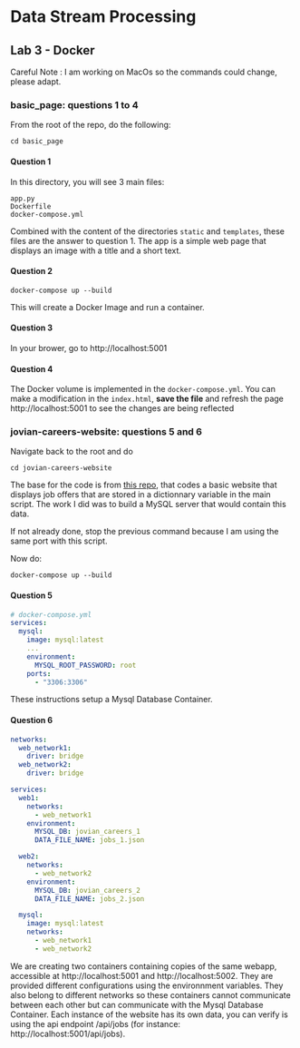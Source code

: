 # Data Stream Processing
## Lab 3 - Docker

Careful Note :
I am working on MacOs so the commands could change, please adapt.

### basic_page: questions 1 to 4

From the root of the repo, do the following:
```command
cd basic_page
```

#### Question 1

In this directory, you will see 3 main files:
```
app.py
Dockerfile
docker-compose.yml
```

Combined with the content of the directories `static` and `templates`, these files are the answer to question 1.
The app is a simple web page that displays an image with a title and a short text.

#### Question 2

```command
docker-compose up --build
```

This will create a Docker Image and run a container.

#### Question 3

In your brower, go to http://localhost:5001

#### Question 4

The Docker volume is implemented in the `docker-compose.yml`. You can make a modification in the `index.html`, **save the file** and refresh the page http://localhost:5001 to see the changes are being reflected

### jovian-careers-website: questions 5 and 6

Navigate back to the root and do
```command
cd jovian-careers-website
```

The base for the code is from [this repo](https://github.com/aakashns/jovian-careers-website/tree/main), that codes a basic website that displays job offers that are stored in a dictionnary variable in the main script. The work I did was to build a MySQL server that would contain this data.

If not already done, stop the previous command because I am using the same port with this script.

Now do:
```command
docker-compose up --build
```

#### Question 5

```docker-compose.yml
# docker-compose.yml
services:
  mysql:
    image: mysql:latest
    ...
    environment:
      MYSQL_ROOT_PASSWORD: root
    ports:
      - "3306:3306"
```
These instructions setup a Mysql Database Container.

#### Question 6

```docker-compose.yml
networks:
  web_network1:
    driver: bridge
  web_network2:
    driver: bridge

services:
  web1:
    networks:
      - web_network1
    environment:
      MYSQL_DB: jovian_careers_1
      DATA_FILE_NAME: jobs_1.json

  web2:
    networks:
      - web_network2
    environment:
      MYSQL_DB: jovian_careers_2
      DATA_FILE_NAME: jobs_2.json

  mysql:
    image: mysql:latest
    networks:
      - web_network1
      - web_network2
```

We are creating two containers containing copies of the same webapp, accessible at http://localhost:5001 and http://localhost:5002. They are provided different configurations using the environnment variables.
They also belong to different networks so these containers cannot communicate between each other but can communicate with the Mysql Database Container.
Each instance of the website has its own data, you can verify is using the api endpoint /api/jobs (for instance: http://localhost:5001/api/jobs).

